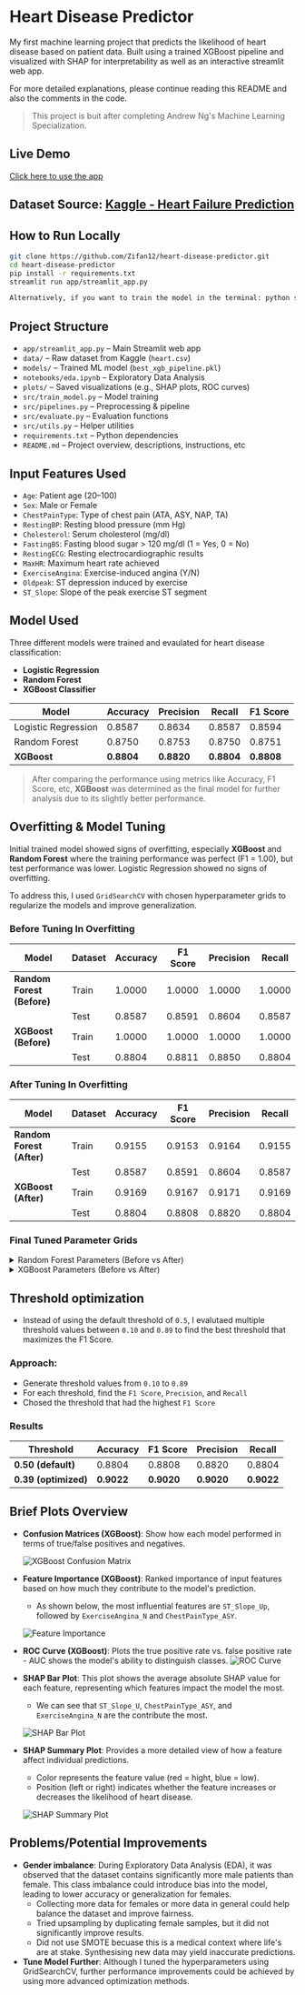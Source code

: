 
#  Heart Disease Predictor

My first machine learning project that predicts the likelihood of heart disease based on patient data. Built using a trained XGBoost pipeline and visualized with SHAP for interpretability as well as an interactive streamlit web app.

For more detailed explanations, please continue reading this README and also the comments in the code.

> This project is buit after completing Andrew Ng's Machine Learning Specialization.

## Live Demo
[Click here to use the app](https://heart-disease-predictor-zl.streamlit.app/)


## Dataset Source: [Kaggle - Heart Failure Prediction](https://www.kaggle.com/datasets/fedesoriano/heart-failure-prediction)


## How to Run Locally
```bash
git clone https://github.com/Zifan12/heart-disease-predictor.git
cd heart-disease-predictor
pip install -r requirements.txt
streamlit run app/streamlit_app.py

Alternatively, if you want to train the model in the terminal: python src/train_model.py
```

## Project Structure
- `app/streamlit_app.py` – Main Streamlit web app
- `data/` – Raw dataset from Kaggle (`heart.csv`)
- `models/` – Trained ML model (`best_xgb_pipeline.pkl`)
- `notebooks/eda.ipynb` – Exploratory Data Analysis
- `plots/` – Saved visualizations (e.g., SHAP plots, ROC curves)
- `src/train_model.py` – Model training 
- `src/pipelines.py` – Preprocessing & pipeline 
- `src/evaluate.py` – Evaluation functions
- `src/utils.py` – Helper utilities
- `requirements.txt` – Python dependencies
- `README.md` – Project overview, descriptions, instructions, etc

## Input Features Used

- `Age`: Patient age (20–100)
- `Sex`: Male or Female
- `ChestPainType`: Type of chest pain (ATA, ASY, NAP, TA)
- `RestingBP`: Resting blood pressure (mm Hg)
- `Cholesterol`: Serum cholesterol (mg/dl)
- `FastingBS`: Fasting blood sugar > 120 mg/dl (1 = Yes, 0 = No)
- `RestingECG`: Resting electrocardiographic results
- `MaxHR`: Maximum heart rate achieved
- `ExerciseAngina`: Exercise-induced angina (Y/N)
- `Oldpeak`: ST depression induced by exercise
- `ST_Slope`: Slope of the peak exercise ST segment

## Model Used 
Three different models were trained and evaulated for heart disease classification:
- **Logistic Regression**
- **Random Forest**
- **XGBoost Classifier**


| Model               | Accuracy | Precision | Recall | F1 Score |
|---------------------|----------|-----------|--------|----------|
| Logistic Regression |  0.8587  |  0.8634   | 0.8587 | 0.8594   |
| Random Forest       | 0.8750   | 0.8753    | 0.8750  | 0.8751  |
| **XGBoost**         | **0.8804** | **0.8820**  | **0.8804** | **0.8808** |

> After comparing the performance using metrics like Accuracy, F1 Score, etc,  **XGBoost** was determined as the final model for further analysis due to its slightly better performance.


## Overfitting & Model Tuning

Initial trained model showed signs of overfitting, especially **XGBoost** and **Random Forest** where the training performance was perfect (F1 = 1.00), but test performance was lower. Logistic Regression showed no signs of overfitting.

To address this, I used `GridSearchCV` with chosen hyperparameter grids to regularize the models and improve generalization.

### Before Tuning In Overfitting

| Model         | Dataset | Accuracy | F1 Score | Precision | Recall |
|---------------|---------|----------|----------|-----------|--------|
| **Random Forest (Before)** | Train   | 1.0000   | 1.0000   | 1.0000    | 1.0000 |
|                         | Test    | 0.8587   | 0.8591   | 0.8604    | 0.8587 |
| **XGBoost (Before)**     | Train   | 1.0000   | 1.0000   | 1.0000    | 1.0000 |
|                         | Test    | 0.8804   | 0.8811   | 0.8850    | 0.8804 |

### After Tuning In Overfitting

| Model         | Dataset | Accuracy | F1 Score | Precision | Recall |
|---------------|---------|----------|----------|-----------|--------|
| **Random Forest (After)** | Train   | 0.9155   | 0.9153    | 0.9164    |  0.9155 |
|                         | Test    | 0.8587   | 0.8591   | 0.8604    | 0.8587 |
| **XGBoost (After)**     | Train   | 0.9169    | 0.9167   |  0.9171     |  0.9169 |
|                         | Test    | 0.8804   | 0.8808   | 0.8820    | 0.8804 |

###  Final Tuned Parameter Grids
<details>
<summary>Random Forest Parameters (Before vs After)</summary>

**Before:**
```python
{
    'classifier__n_estimators': [100, 200],
    'classifier__max_depth': [None, 10, 20]
}

```
**After**
```python
{
    'classifier__n_estimators': [100, 200],
    'classifier__max_depth': [5, 8, 12],
    'classifier__min_samples_split': [5, 10],
    'classifier__min_samples_leaf': [3, 5, 8]
}
```
</details>

<details>
<summary> XGBoost Parameters (Before vs After)</summary>
**Before:**
```python
{
    'classifier__n_estimators': [100, 200],
    'classifier__max_depth': [None, 10, 20],
    'classifier__learning_rate': [0.01, 0.1, 0.2]
}
```
**After:**
```python
{
    'classifier__n_estimators': [100, 200],
    'classifier__max_depth': [5, 8, 12],
    'classifier__learning_rate': [0.01, 0.1, 0.2],
    'classifier__reg_alpha': [0, 0.1, 0.5, 1],
    'classifier__reg_lambda': [1, 5, 10]
}
```
</details> 

## Threshold optimization
- Instead of using the default threshold of `0.5`, I evalutaed multiple threshold values between `0.10` and `0.89` to find the best threshold that maximizes the F1 Score.

### Approach:
- Generate threshold values from `0.10` to `0.89`
- For each threshold, find the  `F1 Score`, `Precision`, and `Recall`
- Chosed the threshold that had the highest `F1 Score`

### Results

| Threshold | Accuracy | F1 Score | Precision | Recall |
|-----------|----------|----------|-----------|--------|
| **0.50 (default)** | 0.8804   | 0.8808   | 0.8820    | 0.8804 |
| **0.39 (optimized)** | **0.9022**   | **0.9020**   | **0.9020**    | **0.9022** |

## Brief Plots Overview 
- **Confusion Matrices (XGBoost)**: Show how each model performed in terms of true/false positives and negatives.

    ![XGBoost Confusion Matrix](plots/xgboost_confusion_matrix.png)
- **Feature Importance (XGBoost)**: Ranked importance of input features based on how much they contribute to the model's prediction. 
    - As shown below, the most influential features are `ST_Slope_Up`, followed by `ExerciseAngina_N` and `ChestPainType_ASY`.

    ![Feature Importance](plots/xgb_feature_importance.png)
- **ROC Curve (XGBoost)**: Plots the true positive rate vs. false positive rate - AUC shows the model's ability to distinguish classes.
    ![ROC Curve](plots/xgboost_roc_curve.png)
- **SHAP Bar Plot**: This plot shows the average absolute SHAP value for each feature, representing which features impact the model the most.
    - We can see that `ST_Slope_U`, `ChestPainType_ASY`, and `ExerciseAngina_N` are the contribute the most.

    ![SHAP Bar Plot](plots/shap_bar_plot.png)

- **SHAP Summary Plot**: Provides a more detailed view of how a feature affect individual predictions.
    - Color represents the feature value (red = hight, blue = low).
    - Position (left or right) indicates whether the feature increases or decreases the likelihood of heart disease.
    
    ![SHAP Summary Plot](plots/shap_summary_plot.png)



## Problems/Potential Improvements 
- **Gender imbalance**: During Exploratory Data Analysis (EDA), it was observed that the dataset contains significantly more male patients than female. This class imbalance could introduce bias into the model, leading to lower accuracy or generalization for females. 
    - Collecting more data for females or more data in general could help balance the dataset and improve fairness.
    - Tried upsampling by duplicating female samples, but it did not significantly improve results.
    - Did not use SMOTE becuase this is a medical context where life's are at stake. Synthesising new data may yield inaccurate predictions.
- **Tune Model Further**: Although I tuned the hyperparameters using GridSearchCV, further performance improvements could be achieved by using more advanced optimization methods.
